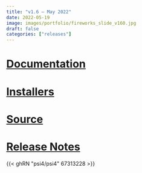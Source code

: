```yaml
---
title: "v1.6 — May 2022"
date: 2022-05-19
image: images/portfolio/fireworks_slide_v160.jpg
draft: false
categories: ["releases"]
---
```


# [Documentation](/psi4manual/1.6.x/index.html)
# [Installers](/installs/v16)
# [Source](https://github.com/psi4/psi4/tree/1.6.x)
# [Release Notes](https://github.com/psi4/psi4/releases/tag/v1.6)

{{< ghRN "psi4/psi4" 67313228 >}}
